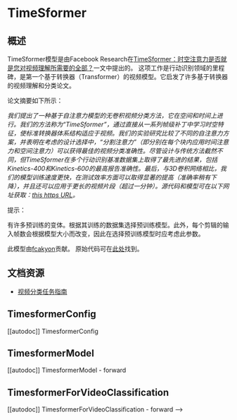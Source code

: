 <!--
版权© 2022 HuggingFace团队。版权所有。

根据Apache许可证第2版（“许可证”），除非符合许可证的规定，否则您不得使用此文件。
您可以在以下网址获取许可证副本：

http://www.apache.org/licenses/LICENSE-2.0

除非适用法律要求或书面同意，根据许可证分发的软件分发在"根据现状"的基础上，
无论是明示的还是暗示的，都没有任何形式的保证或条件。有关详细信息，请参阅许可证中的特定语言。

⚠️ 请注意，此文件是Markdown格式，但包含我们doc-builder（类似于MDX的）的特定语法，
可能无法在您的Markdown查看器中正确呈现。

-->

# TimeSformer

## 概述

TimeSformer模型是由Facebook Research在[TimeSformer：时空注意力是否就是您对视频理解所需要的全部？](https://arxiv.org/abs/2102.05095)一文中提出的。
这项工作是行动识别领域的里程碑，是第一个基于转换器（Transformer）的视频模型。它启发了许多基于转换器的视频理解和分类论文。

论文摘要如下所示：

*我们提出了一种基于自注意力模型的无卷积视频分类方法，它在空间和时间上进行。我们的方法称为“TimeSformer”，通过直接从一系列帧级补丁中学习时空特征，使标准转换器体系结构适应于视频。我们的实验研究比较了不同的自注意力方案，并表明在考虑的设计选择中，“分割注意力”（即分别在每个块内应用时间注意力和空间注意力）可以获得最佳的视频分类准确性。尽管设计与传统方法截然不同，但TimeSformer在多个行动识别基准数据集上取得了最先进的结果，包括Kinetics-400和Kinetics-600的最高报告准确性。最后，与3D卷积网络相比，我们的模型训练速度更快，在测试效率方面可以取得显著的提高（准确率稍有下降），并且还可以应用于更长的视频片段（超过一分钟）。源代码和模型可在以下网址获取：[this https URL](https://github.com/facebookresearch/TimeSformer)。*

提示：

有许多预训练的变体。根据其训练的数据集选择预训练模型。此外，每个剪辑的输入帧数会根据模型大小而改变，因此在选择预训练模型时应考虑此参数。

此模型由[fcakyon](https://huggingface.co/fcakyon)贡献。
原始代码可在[此处](https://github.com/facebookresearch/TimeSformer)找到。

## 文档资源

- [视频分类任务指南](../tasks/video_classification)

## TimesformerConfig

[[autodoc]] TimesformerConfig

## TimesformerModel

[[autodoc]] TimesformerModel
    - forward

## TimesformerForVideoClassification

[[autodoc]] TimesformerForVideoClassification
    - forward
-->